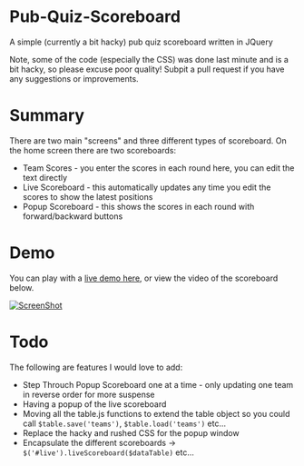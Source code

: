 Pub-Quiz-Scoreboard
===================

A simple (currently a bit hacky) pub quiz scoreboard written in JQuery

Note, some of the code (especially the CSS) was done last minute and is a bit hacky, so please excuse poor quality!
Subpit a pull request if you have any suggestions or improvements.

Summary
====

There are two main "screens" and three different types of scoreboard.
On the home screen there are two scoreboards:

 - Team Scores - you enter the scores in each round here, you can edit the text directly
 - Live Scoreboard - this automatically updates any time you edit the scores to show the latest positions
 - Popup Scoreboard - this shows the scores in each round with forward/backward buttons

Demo 
====

You can play with a [live demo here](https://rawgithub.com/Pezmc/Pub-Quiz-Scoreboard/master/index.html), or view the video of the scoreboard below.

[![ScreenShot](https://raw.github.com/Pezmc/Pub-Quiz-Scoreboard/master/images/pubQuizYoutube.png)](http://youtu.be/Fu2zBQlXqpA)

Todo
====

The following are features I would love to add:

 - Step Throuch Popup Scoreboard one at a time - only updating one team in reverse order for more suspense
 - Having a popup of the live scoreboard
 - Moving all the table.js functions to extend the table object so you could call `$table.save('teams')`, `$table.load('teams')` etc...
 - Replace the hacky and rushed CSS for the popup window
 - Encapsulate the different scoreboards -> `$('#live').liveScoreboard($dataTable)` etc...
